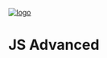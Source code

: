 [![logo](http://innovationstarterbox.bg/wp-content/uploads/2016/05/Softuni_logo_trasparent.png)](http://softuni.org)
# JS Advanced
